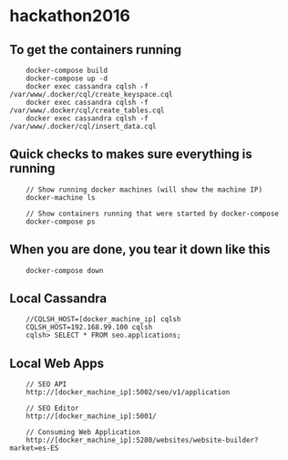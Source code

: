 # hackathon2016

## To get the containers running

        docker-compose build
        docker-compose up -d
        docker exec cassandra cqlsh -f /var/www/.docker/cql/create_keyspace.cql
        docker exec cassandra cqlsh -f /var/www/.docker/cql/create_tables.cql
        docker exec cassandra cqlsh -f /var/www/.docker/cql/insert_data.cql
        
## Quick checks to makes sure everything is running

        // Show running docker machines (will show the machine IP)
        docker-machine ls

        // Show containers running that were started by docker-compose
        docker-compose ps

## When you are done, you tear it down like this

        docker-compose down

## Local Cassandra

        //CQLSH_HOST=[docker_machine_ip] cqlsh
        CQLSH_HOST=192.168.99.100 cqlsh
        cqlsh> SELECT * FROM seo.applications;

## Local Web Apps

        // SEO API
        http://[docker_machine_ip]:5002/seo/v1/application
        
        // SEO Editor
        http://[docker_machine_ip]:5001/
        
        // Consuming Web Application
        http://[docker_machine_ip]:5280/websites/website-builder?market=es-ES
